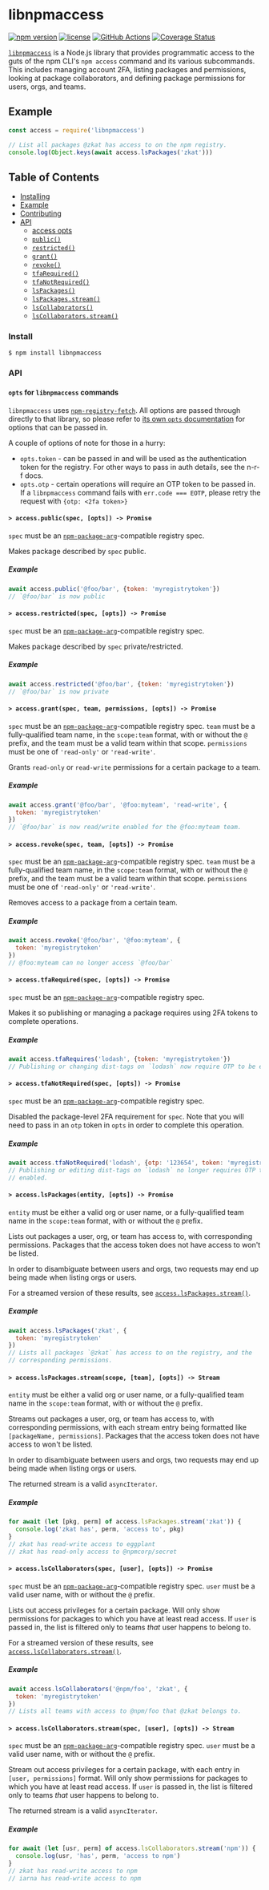 # libnpmaccess

[![npm version](https://img.shields.io/npm/v/libnpmaccess.svg)](https://npm.im/libnpmaccess)
[![license](https://img.shields.io/npm/l/libnpmaccess.svg)](https://npm.im/libnpmaccess)
[![GitHub Actions](https://github.com/npm/libnpmaccess/workflows/Node%20CI/badge.svg)](https://github.com/npm/libnpmaccess/actions?query=workflow%3A%22Node+CI%22)
[![Coverage Status](https://coveralls.io/repos/github/npm/libnpmaccess/badge.svg?branch=latest)](https://coveralls.io/github/npm/libnpmaccess?branch=latest)

[`libnpmaccess`](https://github.com/npm/libnpmaccess) is a Node.js
library that provides programmatic access to the guts of the npm CLI's `npm
access` command and its various subcommands. This includes managing account 2FA,
listing packages and permissions, looking at package collaborators, and defining
package permissions for users, orgs, and teams.

## Example

```javascript
const access = require('libnpmaccess')

// List all packages @zkat has access to on the npm registry.
console.log(Object.keys(await access.lsPackages('zkat')))
```

## Table of Contents

* [Installing](#install)
* [Example](#example)
* [Contributing](#contributing)
* [API](#api)
  * [access opts](#opts)
  * [`public()`](#public)
  * [`restricted()`](#restricted)
  * [`grant()`](#grant)
  * [`revoke()`](#revoke)
  * [`tfaRequired()`](#tfa-required)
  * [`tfaNotRequired()`](#tfa-not-required)
  * [`lsPackages()`](#ls-packages)
  * [`lsPackages.stream()`](#ls-packages-stream)
  * [`lsCollaborators()`](#ls-collaborators)
  * [`lsCollaborators.stream()`](#ls-collaborators-stream)

### Install

`$ npm install libnpmaccess`

### API

#### <a name="opts"></a> `opts` for `libnpmaccess` commands

`libnpmaccess` uses [`npm-registry-fetch`](https://npm.im/npm-registry-fetch).
All options are passed through directly to that library, so please refer to [its
own `opts`
documentation](https://www.npmjs.com/package/npm-registry-fetch#fetch-options)
for options that can be passed in.

A couple of options of note for those in a hurry:

* `opts.token` - can be passed in and will be used as the authentication token for the registry. For other ways to pass in auth details, see the n-r-f docs.
* `opts.otp` - certain operations will require an OTP token to be passed in. If a `libnpmaccess` command fails with `err.code === EOTP`, please retry the request with `{otp: <2fa token>}`

#### <a name="public"></a> `> access.public(spec, [opts]) -> Promise`

`spec` must be an [`npm-package-arg`](https://npm.im/npm-package-arg)-compatible
registry spec.

Makes package described by `spec` public.

##### Example

```javascript
await access.public('@foo/bar', {token: 'myregistrytoken'})
// `@foo/bar` is now public
```

#### <a name="restricted"></a> `> access.restricted(spec, [opts]) -> Promise`

`spec` must be an [`npm-package-arg`](https://npm.im/npm-package-arg)-compatible
registry spec.

Makes package described by `spec` private/restricted.

##### Example

```javascript
await access.restricted('@foo/bar', {token: 'myregistrytoken'})
// `@foo/bar` is now private
```

#### <a name="grant"></a> `> access.grant(spec, team, permissions, [opts]) -> Promise`

`spec` must be an [`npm-package-arg`](https://npm.im/npm-package-arg)-compatible
registry spec. `team` must be a fully-qualified team name, in the `scope:team`
format, with or without the `@` prefix, and the team must be a valid team within
that scope. `permissions` must be one of `'read-only'` or `'read-write'`.

Grants `read-only` or `read-write` permissions for a certain package to a team.

##### Example

```javascript
await access.grant('@foo/bar', '@foo:myteam', 'read-write', {
  token: 'myregistrytoken'
})
// `@foo/bar` is now read/write enabled for the @foo:myteam team.
```

#### <a name="revoke"></a> `> access.revoke(spec, team, [opts]) -> Promise`

`spec` must be an [`npm-package-arg`](https://npm.im/npm-package-arg)-compatible
registry spec. `team` must be a fully-qualified team name, in the `scope:team`
format, with or without the `@` prefix, and the team must be a valid team within
that scope. `permissions` must be one of `'read-only'` or `'read-write'`.

Removes access to a package from a certain team.

##### Example

```javascript
await access.revoke('@foo/bar', '@foo:myteam', {
  token: 'myregistrytoken'
})
// @foo:myteam can no longer access `@foo/bar`
```

#### <a name="tfa-required"></a> `> access.tfaRequired(spec, [opts]) -> Promise`

`spec` must be an [`npm-package-arg`](https://npm.im/npm-package-arg)-compatible
registry spec.

Makes it so publishing or managing a package requires using 2FA tokens to
complete operations.

##### Example

```javascript
await access.tfaRequires('lodash', {token: 'myregistrytoken'})
// Publishing or changing dist-tags on `lodash` now require OTP to be enabled.
```

#### <a name="tfa-not-required"></a> `> access.tfaNotRequired(spec, [opts]) -> Promise`

`spec` must be an [`npm-package-arg`](https://npm.im/npm-package-arg)-compatible
registry spec.

Disabled the package-level 2FA requirement for `spec`. Note that you will need
to pass in an `otp` token in `opts` in order to complete this operation.

##### Example

```javascript
await access.tfaNotRequired('lodash', {otp: '123654', token: 'myregistrytoken'})
// Publishing or editing dist-tags on `lodash` no longer requires OTP to be
// enabled.
```

#### <a name="ls-packages"></a> `> access.lsPackages(entity, [opts]) -> Promise`

`entity` must be either a valid org or user name, or a fully-qualified team name
in the `scope:team` format, with or without the `@` prefix.

Lists out packages a user, org, or team has access to, with corresponding
permissions. Packages that the access token does not have access to won't be
listed.

In order to disambiguate between users and orgs, two requests may end up being
made when listing orgs or users.

For a streamed version of these results, see
[`access.lsPackages.stream()`](#ls-package-stream).

##### Example

```javascript
await access.lsPackages('zkat', {
  token: 'myregistrytoken'
})
// Lists all packages `@zkat` has access to on the registry, and the
// corresponding permissions.
```

#### <a name="ls-packages-stream"></a> `> access.lsPackages.stream(scope, [team], [opts]) -> Stream`

`entity` must be either a valid org or user name, or a fully-qualified team name
in the `scope:team` format, with or without the `@` prefix.

Streams out packages a user, org, or team has access to, with corresponding
permissions, with each stream entry being formatted like `[packageName,
permissions]`. Packages that the access token does not have access to won't be
listed.

In order to disambiguate between users and orgs, two requests may end up being
made when listing orgs or users.

The returned stream is a valid `asyncIterator`.

##### Example

```javascript
for await (let [pkg, perm] of access.lsPackages.stream('zkat')) {
  console.log('zkat has', perm, 'access to', pkg)
}
// zkat has read-write access to eggplant
// zkat has read-only access to @npmcorp/secret
```

#### <a name="ls-collaborators"></a> `> access.lsCollaborators(spec, [user], [opts]) -> Promise`

`spec` must be an [`npm-package-arg`](https://npm.im/npm-package-arg)-compatible
registry spec. `user` must be a valid user name, with or without the `@`
prefix.

Lists out access privileges for a certain package. Will only show permissions
for packages to which you have at least read access. If `user` is passed in, the
list is filtered only to teams _that_ user happens to belong to.

For a streamed version of these results, see [`access.lsCollaborators.stream()`](#ls-collaborators-stream).

##### Example

```javascript
await access.lsCollaborators('@npm/foo', 'zkat', {
  token: 'myregistrytoken'
})
// Lists all teams with access to @npm/foo that @zkat belongs to.
```

#### <a name="ls-collaborators-stream"></a> `> access.lsCollaborators.stream(spec, [user], [opts]) -> Stream`

`spec` must be an [`npm-package-arg`](https://npm.im/npm-package-arg)-compatible
registry spec. `user` must be a valid user name, with or without the `@`
prefix.

Stream out access privileges for a certain package, with each entry in `[user,
permissions]` format. Will only show permissions for packages to which you have
at least read access. If `user` is passed in, the list is filtered only to teams
_that_ user happens to belong to.

The returned stream is a valid `asyncIterator`.

##### Example

```javascript
for await (let [usr, perm] of access.lsCollaborators.stream('npm')) {
  console.log(usr, 'has', perm, 'access to npm')
}
// zkat has read-write access to npm
// iarna has read-write access to npm
```
